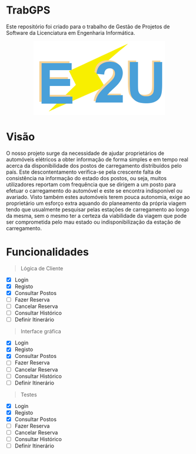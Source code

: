 # TrabGPS
Este repositório foi criado para o trabalho de Gestão de Projetos de Software da Licenciatura em Engenharia Informática.
<div align="center">
  <img src="src//gui//img//E2U.png">
</div>

# Visão
O nosso projeto surge da necessidade de ajudar proprietários de automóveis elétricos a obter informação de forma simples e em tempo real acerca da disponibilidade dos postos de carregamento distribuídos pelo país. Este descontentamento verifica-se pela crescente falta de consistência na informação do estado dos postos, ou seja, muitos utilizadores reportam com frequência que se dirigem a um posto para efetuar o carregamento do automóvel e este se encontra indisponível ou avariado.
Visto também estes automóveis terem pouca autonomia, exige ao proprietário um esforço extra aquando do planeamento da própria viagem tendo que usualmente pesquisar pelas estações de carregamento ao longo da mesma, sem o mesmo ter a certeza da viabilidade da viagem que pode ser comprometida pelo mau estado ou indisponibilização da estação de carregamento.

# Funcionalidades
> Lógica de Cliente
- [X] Login
- [X] Registo
- [X] Consultar Postos
- [ ] Fazer Reserva
- [ ] Cancelar Reserva
- [ ] Consultar Histórico
- [ ] Definir Itinerário
> Interface gráfica
- [X] Login
- [X] Registo
- [X] Consultar Postos
- [ ] Fazer Reserva
- [ ] Cancelar Reserva
- [ ] Consultar Histórico
- [ ] Definir Itinerário
> Testes
- [X] Login
- [X] Registo
- [X] Consultar Postos
- [ ] Fazer Reserva
- [ ] Cancelar Reserva
- [ ] Consultar Histórico
- [ ] Definir Itinerário
